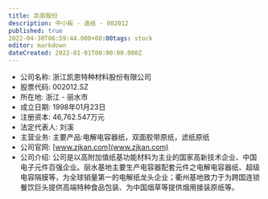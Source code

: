 ```yaml
---
title: 凯恩股份
description: 中小板 - 造纸 - 002012
published: true
2022-04-30T06:59:44.000+08:00tags: stock
editor: markdown
dateCreated: 2022-01-01T00:00:00.000Z
---
```


- 公司名称: 浙江凯恩特种材料股份有限公司
- 股票代码: 002012.SZ
- 所在地: 浙江 - 丽水市
- 成立日期: 1998年01月23日
- 注册资本: 46,762.547万元
- 法定代表人: 刘溪
- 主营业务: 主要产品:电解电容器纸，双面胶带原纸，滤纸原纸
- 公司官网: [www.zjkan.com](www.zjkan.com)
- 公司介绍: 公司是以高附加值纸基功能材料为主业的国家高新技术企业、中国电子元件百强企业。丽水基地主要生产电容器配套元件之电解电容器纸、超级电容隔膜等，为全球销量第一的电解纸龙头企业；衢州基地致力于为跨国连锁餐饮巨头提供高端特种食品包装、为中国烟草等提供烟用接装原纸等。


